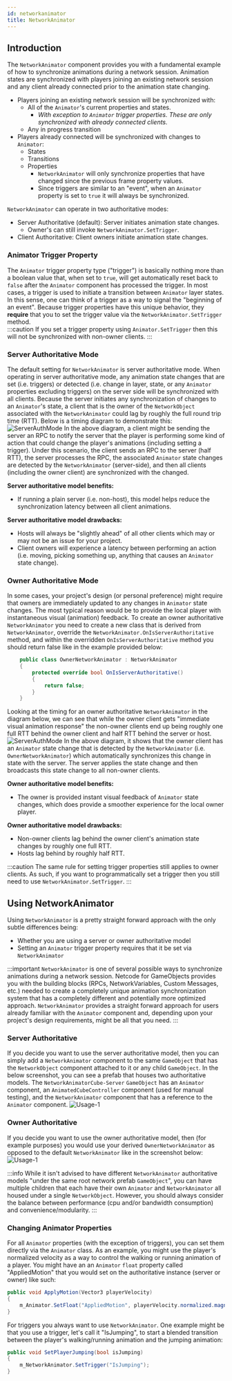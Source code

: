 ```yaml
---
id: networkanimator
title: NetworkAnimator
---
```

## Introduction
The `NetworkAnimator` component provides you with a fundamental example of how to synchronize animations during a network session.  Animation states are synchronized with players joining an existing network session and any client already connected prior to the animation state changing.
- Players joining an existing network session will be synchronized with:
    - All of the `Animator`'s current properties and states.
        - _With exception to `Animator` trigger properties.  These are only synchronized with already connected clients._
    - Any in progress transition
- Players already connected will be synchronized with changes to `Animator`:
    - States
    - Transitions
    - Properties
        - `NetworkAnimator` will only synchronize properties that have changed since the previous frame property values.
        - Since triggers are similar to an "event", when an `Animator` property is set to `true` it will always be synchronized.

`NetworkAnimator` can operate in two authoritative modes:
- Server Authoritative (default): Server initiates animation state changes.
    - Owner's can still invoke `NetworkAnimator.SetTrigger`.
- Client Authoritative: Client owners initiate animation state changes.

### Animator Trigger Property
The `Animator` trigger property type ("trigger") is basically nothing more than a boolean value that, when set to `true`, will get automatically reset back to `false` after the `Animator` component has processed the trigger. In most cases, a trigger is used to initiate a transition between `Animator` layer states. In this sense, one can think of a trigger as a way to signal the "beginning of an event". Because trigger properties have this unique behavior, they **require** that you to set the trigger value via the `NetworkAnimator.SetTrigger` method.  
:::caution
If you set a trigger property using `Animator.SetTrigger` then this will not be synchronized with non-owner clients.
:::

### Server Authoritative Mode
The default setting for `NetworkAnimator` is server authoritative mode.  When operating in server authoritative mode, any animation state changes that are set (i.e. triggers) or detected (i.e. change in layer, state, or any `Animator` properties excluding triggers) on the server side will be synchronized with all clients.  Because the server initiates any synchronization of changes to an `Animator`'s state, a client that is the owner of the `NetworkObject` associated with the `NetworkAnimator` could lag by roughly the full round trip time (RTT).  Below is a timing diagram to demonstrate this:
![ServerAuthMode](Images/NetworkAnimatorServerAuthTiming.png)
In the above diagram, a client might be sending the server an RPC to notify the server that the player is performing some kind of action that could change the player's animations (including setting a trigger). Under this scenario, the client sends an RPC to the server (half RTT), the server processes the RPC, the associated `Animator` state changes are detected by the `NetworkAnimator` (server-side), and then all clients (including the owner client) are synchronized with the changed.  

**Server authoritative model benefits:**
- If running a plain server (i.e. non-host), this model helps reduce the synchronization latency between all client animations.

**Server authoritative model drawbacks:**
- Hosts will always be "slightly ahead" of all other clients which may or may not be an issue for your project.
- Client owners will experience a latency between performing an action (i.e. moving, picking something up, anything that causes an `Animator` state change).

### Owner Authoritative Mode
In some cases, your project's design (or personal preference) might require that owners are immediately updated to any changes in `Animator` state changes.  The most typical reason would be to provide the local player with instantaneous visual (animation) feedback.  To create an owner authoritative `NetworkAnimator` you need to create a new class that is derived from `NetworkAnimator`, override the `NetworkAnimator.OnIsServerAuthoritative` method, and within the overridden `OnIsServerAuthoritative` method you should return false like in the example provided below:
```csharp
    public class OwnerNetworkAnimator : NetworkAnimator
    {
        protected override bool OnIsServerAuthoritative()
        {
            return false;
        }
    }
```
Looking at the timing for an owner authoritative `NetworkAnimator` in the diagram below, we can see that while the owner client gets "immediate visual animation response" the non-owner clients end up being roughly one full RTT behind the owner client and half RTT behind the server or host.
![ServerAuthMode](Images/NetworkAnimatorOwnerAuthTiming.png)
In the above diagram, it shows that the owner client has an `Animator` state change that is detected by the `NetworkAnimator` (i.e. `OwnerNetworkAnimator`) which automatically synchronizes this change in state with the server.  The server applies the state change and then broadcasts this state change to all non-owner clients. 

**Owner authoritative model benefits:**
- The owner is provided instant visual feedback of `Animator` state changes, which does provide a smoother experience for the local owner player.

**Owner authoritative model drawbacks:**
- Non-owner clients lag behind the owner client's animation state changes by roughly one full RTT.
- Hosts lag behind by roughly half RTT.

:::caution
The same rule for setting trigger properties still applies to owner clients.  As such, if you want to programmatically set a trigger then you still need to use `NetworkAnimator.SetTrigger`.
:::

## Using NetworkAnimator
Using `NetworkAnimator` is a pretty straight forward approach with the only subtle differences being:
- Whether you are using a server or owner authoritative model
- Setting an `Animator` trigger property requires that it be set via `NetworkAnimator`

:::important
`NetworkAnimator` is one of several possible ways to synchronize animations during a network session.  Netcode for GameObjects provides you with the building blocks (RPCs, NetworkVariables, Custom Messages, etc.) needed to create a completely unique animation synchronization system that has a completely different and potentially more optimized approach. `NetworkAnimator` provides a straight forward approach for users already familiar with the `Animator` component and, depending upon your project's design requirements, might be all that you need.
:::

### Server Authoritative
If you decide you want to use the server authoritative model, then you can simply add a `NetworkAnimator` component to the same `GameObject` that has the `NetworkObject` component attached to it or any child `GameObject`.  In the below screenshot, you can see a prefab that houses two authoritative models.  The `NetworkAnimatorCube-Server` `GameObject` has an `Animator` component, an `AnimatedCubeController` component (used for manual testing), and the `NetworkAnimator` component that has a reference to the `Animator` component. 
![Usage-1](Images/NetworkAnimatorUsage-1.png)

### Owner Authoritative
If you decide you want to use the owner authoritative model, then (for example purposes) you would use your derived `OwnerNetworkAnimator` as opposed to the default `NetworkAnimator` like in the screenshot below:
![Usage-1](Images/NetworkAnimatorUsage-2.png)

:::info
While it isn't advised to have different `NetworkAnimator` authoritative models "under the same root network prefab `GameObject`", you can have multiple children that each have their own `Animator` and `NetworkAnimator` all housed under a single `NetworkObject`.  However, you should always consider the balance between performance (cpu and/or bandwidth consumption) and convenience/modularity.
:::

### Changing Animator Properties
For all `Animator` properties (with the exception of triggers), you can set them directly via the `Animator` class.  As an example, you might use the player's normalized velocity as a way to control the walking or running animation of a player.  You might have an an `Animator` `float` property called "AppliedMotion" that you would set on the authoritative instance (server or owner) like such:
```csharp
public void ApplyMotion(Vector3 playerVelocity)
{
    m_Animator.SetFloat("AppliedMotion", playerVelocity.normalized.magnitude);
}
```

For triggers you always want to use `NetworkAnimator`.  One example might be that you use a trigger, let's call it "IsJumping", to start a blended transition between the player's walking/running animation and the jumping animation:
```csharp
public void SetPlayerJumping(bool isJumping)
{
    m_NetworkAnimator.SetTrigger("IsJumping");
}
```



